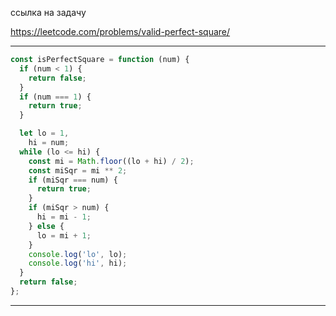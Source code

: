 ссылка на задачу 

https://leetcode.com/problems/valid-perfect-square/


---

```js
const isPerfectSquare = function (num) {
  if (num < 1) {
    return false;
  }
  if (num === 1) {
    return true;
  }

  let lo = 1,
    hi = num;
  while (lo <= hi) {
    const mi = Math.floor((lo + hi) / 2);
    const miSqr = mi ** 2;
    if (miSqr === num) {
      return true;
    }
    if (miSqr > num) {
      hi = mi - 1;
    } else {
      lo = mi + 1;
    }
    console.log('lo', lo);
    console.log('hi', hi);
  }
  return false;
};

```
---
